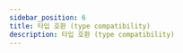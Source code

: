 ```yaml
---
sidebar_position: 6
title: 타입 호환 (type compatibility)
description: 타입 호환 (type compatibility)
---
```


<head>
  <meta name="title" content="Advanced 학습 | 기초부터 시작하는 타입스크립트" data-rh="true" />
  <meta name="description" content="타입 호환 (type compatibility)" data-rh="true" />
  <meta property="og:title" content="Advanced 학습 | 기초부터 시작하는 타입스크립트" data-rh="true" />
  <meta property="og:description" content="타입 호환 (type compatibility)" data-rh="true" />
</head>
